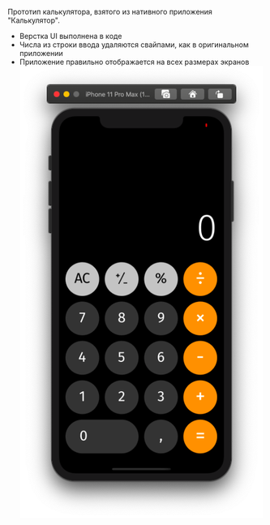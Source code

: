 
Прототип калькулятора, взятого из нативного приложения "Калькулятор".
* Верстка UI выполнена в коде
* Числа из строки ввода удаляются свайпами, как в оригинальном приложении 
* Приложение правильно отображается на всех размерах экранов
![alt text](https://github.com/anna-belousova/Calculator/blob/calculator/Calculator/Screenshots/Снимок%20экрана%202020-09-09%20в%2015.51.14.png)
